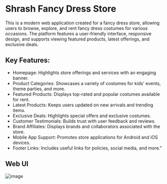 # Shrash Fancy Dress Store
This is a modern web application created for a fancy dress store, allowing users to browse, explore, and rent fancy dress costumes for various occasions. The platform features a user-friendly interface, responsive design, and supports viewing featured products, latest offerings, and exclusive deals.
## Key Features:
- Homepage: Highlights store offerings and services with an engaging banner.
- Product Categories: Showcases a variety of costumes for kids' events, theme parties, and more.
- Featured Products: Displays top-rated and popular costumes available for rent.
- Latest Products: Keeps users updated on new arrivals and trending items.
- Exclusive Deals: Highlights special offers and exclusive costumes.
- Customer Testimonials: Builds trust with user feedback and reviews.
- Brand Affiliates: Displays brands and collaborators associated with the store.
- Mobile App Support: Promotes store applications for Android and iOS devices.
- Footer Links: Includes useful links for policies, social media, and more."
## Web UI
![image](https://github.com/user-attachments/assets/7ded57bc-c945-4a60-b0e9-cdffac2254b1)

